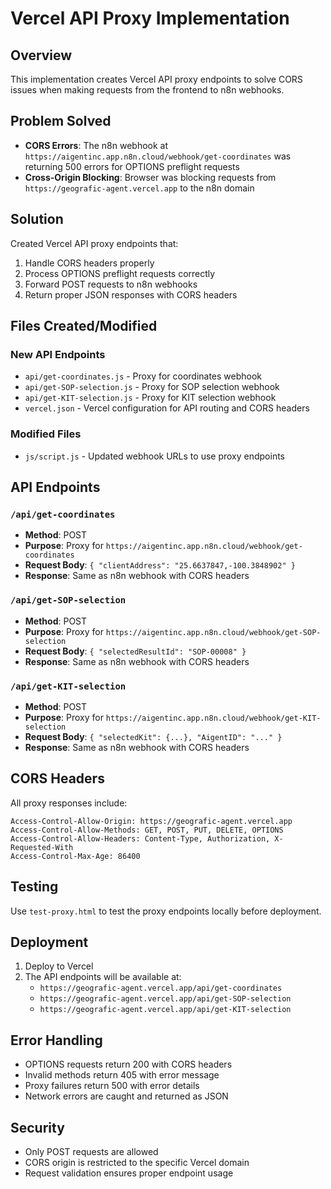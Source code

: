 # Vercel API Proxy Implementation

## Overview
This implementation creates Vercel API proxy endpoints to solve CORS issues when making requests from the frontend to n8n webhooks.

## Problem Solved
- **CORS Errors**: The n8n webhook at `https://aigentinc.app.n8n.cloud/webhook/get-coordinates` was returning 500 errors for OPTIONS preflight requests
- **Cross-Origin Blocking**: Browser was blocking requests from `https://geografic-agent.vercel.app` to the n8n domain

## Solution
Created Vercel API proxy endpoints that:
1. Handle CORS headers properly
2. Process OPTIONS preflight requests correctly
3. Forward POST requests to n8n webhooks
4. Return proper JSON responses with CORS headers

## Files Created/Modified

### New API Endpoints
- `api/get-coordinates.js` - Proxy for coordinates webhook
- `api/get-SOP-selection.js` - Proxy for SOP selection webhook
- `api/get-KIT-selection.js` - Proxy for KIT selection webhook
- `vercel.json` - Vercel configuration for API routing and CORS headers

### Modified Files
- `js/script.js` - Updated webhook URLs to use proxy endpoints

## API Endpoints

### `/api/get-coordinates`
- **Method**: POST
- **Purpose**: Proxy for `https://aigentinc.app.n8n.cloud/webhook/get-coordinates`
- **Request Body**: `{ "clientAddress": "25.6637847,-100.3848902" }`
- **Response**: Same as n8n webhook with CORS headers

### `/api/get-SOP-selection`
- **Method**: POST
- **Purpose**: Proxy for `https://aigentinc.app.n8n.cloud/webhook/get-SOP-selection`
- **Request Body**: `{ "selectedResultId": "SOP-00008" }`
- **Response**: Same as n8n webhook with CORS headers

### `/api/get-KIT-selection`
- **Method**: POST
- **Purpose**: Proxy for `https://aigentinc.app.n8n.cloud/webhook/get-KIT-selection`
- **Request Body**: `{ "selectedKit": {...}, "AigentID": "..." }`
- **Response**: Same as n8n webhook with CORS headers

## CORS Headers
All proxy responses include:
```
Access-Control-Allow-Origin: https://geografic-agent.vercel.app
Access-Control-Allow-Methods: GET, POST, PUT, DELETE, OPTIONS
Access-Control-Allow-Headers: Content-Type, Authorization, X-Requested-With
Access-Control-Max-Age: 86400
```

## Testing
Use `test-proxy.html` to test the proxy endpoints locally before deployment.

## Deployment
1. Deploy to Vercel
2. The API endpoints will be available at:
   - `https://geografic-agent.vercel.app/api/get-coordinates`
   - `https://geografic-agent.vercel.app/api/get-SOP-selection`
   - `https://geografic-agent.vercel.app/api/get-KIT-selection`

## Error Handling
- OPTIONS requests return 200 with CORS headers
- Invalid methods return 405 with error message
- Proxy failures return 500 with error details
- Network errors are caught and returned as JSON

## Security
- Only POST requests are allowed
- CORS origin is restricted to the specific Vercel domain
- Request validation ensures proper endpoint usage 